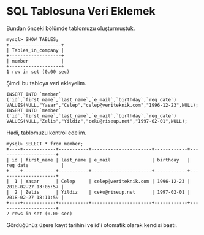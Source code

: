 # SQL Tablosuna Veri Eklemek

Bundan önceki bölümde tablomuzu oluşturmuştuk.

```
mysql> SHOW TABLES;
+-------------------+
| Tables_in_company |
+-------------------+
| member            |
+-------------------+
1 row in set (0.00 sec)
```

Şimdi bu tabloya veri ekleyelim.

    INSERT INTO `member` (`id`,`first_name`,`last_name`,`e_mail`,`birthday`,`reg_date`) VALUES(NULL,"Yasar","Celep","celep@veriteknik.com","1996-12-23",NULL);
    INSERT INTO `member` (`id`,`first_name`,`last_name`,`e_mail`,`birthday`,`reg_date`) VALUES(NULL,"Zelis","Yildiz","ceku@riseup.net","1997-02-01",NULL); 

Hadi, tablomuzu kontrol edelim.

```
mysql> SELECT * from member;
+----+------------+-----------+----------------------+------------+---------------------+
| id | first_name | last_name | e_mail               | birthday   | reg_date            |
+----+------------+-----------+----------------------+------------+---------------------+
|  1 | Yasar      | Celep     | celep@veriteknik.com | 1996-12-23 | 2018-02-27 13:05:57 |
|  2 | Zelis      | Yildiz    | ceku@riseup.net      | 1997-02-01 | 2018-02-27 18:11:59 |
+----+------------+-----------+----------------------+------------+---------------------+
2 rows in set (0.00 sec)
```

Gördüğünüz üzere kayıt tarihini ve id'i otomatik olarak kendisi bastı.

